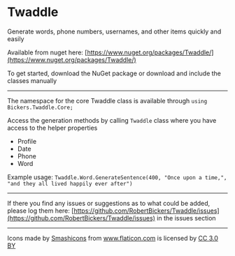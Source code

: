 # Twaddle
Generate words, phone numbers, usernames, and other items quickly and easily

Available from nuget here: [https://www.nuget.org/packages/Twaddle/](https://www.nuget.org/packages/Twaddle/)


To get started, download the NuGet package or download and include the classes manually

-----

The namespace for the core Twaddle class is available through ``using Bickers.Twaddle.Core;``

Access the generation methods by calling ``Twaddle`` class where you have access to the helper properties

- Profile
- Date
- Phone
- Word

Example usage:
``Twaddle.Word.GenerateSentence(400, "Once upon a time,", "and they all lived happily ever after")``

------

If there you find any issues or suggestions as to what could be added, please log them here: [https://github.com/RobertBickers/Twaddle/issues](https://github.com/RobertBickers/Twaddle/issues) in the issues section


------

<div>Icons made by <a href="https://www.flaticon.com/authors/smashicons" title="Smashicons">Smashicons</a> from <a href="https://www.flaticon.com/" title="Flaticon">www.flaticon.com</a> is licensed by <a href="http://creativecommons.org/licenses/by/3.0/" title="Creative Commons BY 3.0" target="_blank">CC 3.0 BY</a></div>





